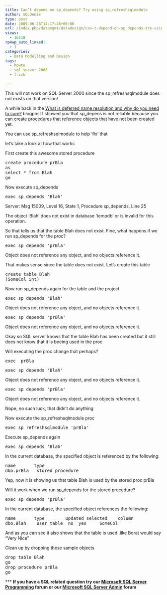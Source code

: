 ```yaml
---
title: Can’t depend on sp_depends? Try using sp_refreshsqlmodule
author: SQLDenis
type: post
date: 2009-06-26T14:17:48+00:00
url: /index.php/datamgmt/datadesign/can-t-depend-on-sp_depends-try-using-sp_/
views:
  - 16218
rp4wp_auto_linked:
  - 1
categories:
  - Data Modelling and Design
tags:
  - howto
  - sql server 2008
  - trick

---
```

This will not work on SQL Server 2000 since the sp_refreshsqlmodule does not exists on that version!

A while back in the [What is deferred name resolution and why do you need to care?][1] blogpost I showed you that sp_depens is not reliable because you can create procedures that reference objects that have not been created yet.

You can use sp_refreshsqlmodule to help &#8216;fix&#8217; that
  
let&#8217;s take a look at how that works

First create this awesome stored procedure

<pre>create procedure prBla
as
select * from Blah 
go</pre>

Now execute sp_depends

<pre>exec sp_depends 'Blah'</pre>

Server: Msg 15009, Level 16, State 1, Procedure sp_depends, Line 25
  
The object &#8216;Blah&#8217; does not exist in database &#8216;tempdb&#8217; or is invalid for this operation.

So that tells us that the table Blah does not exist. Fine, what happens if we run sp_depends for the proc?

<pre>exec sp_depends 'prBla'</pre>

Object does not reference any object, and no objects reference it.

That makes sense since the table does not exist. Let&#8217;s create this table

<pre>create table Blah
(SomeCol int)</pre>

Now run sp_depends again for the table and the project

<pre>exec sp_depends 'Blah'</pre>

Object does not reference any object, and no objects reference it.

<pre>exec sp_depends 'prBla'</pre>

Object does not reference any object, and no objects reference it.

Okay so SQL server knows that the table Blah has been created but it still does not know that it is beeing used in the proc

Will executing the proc change that perhaps?

<pre>exec  prBla</pre>

<pre>exec sp_depends 'Blah'</pre>

Object does not reference any object, and no objects reference it.

<pre>exec sp_depends 'prBla'</pre>

Object does not reference any object, and no objects reference it.

Nope, no such luck, that didn&#8217;t do anything
  
Now execute the sp_refreshsqlmodule proc

<pre>exec sp_refreshsqlmodule 'prBla'</pre>

Execute sp_depends again

<pre>exec sp_depends 'Blah'</pre>

In the current database, the specified object is referenced by the following:

<pre>name		type
dbo.prBla	stored procedure</pre>

Yep, now it is showing us that table Blah is used by the stored proc prBla
  
Will it work when we run sp_depends for the stored procedure?

<pre>exec sp_depends 'prBla'</pre>

In the current database, the specified object references the following:

<pre>name		type		updated	selected	column
dbo.Blah	user table	no	yes		SomeCol</pre>

And as you can see it also shows that the table is used..like Borat would say &#8220;Very Nice&#8221;

Clean up by dropping these sample objects

<pre>drop table Blah
go
drop procedure prBla
go</pre>



\*** **If you have a SQL related question try our [Microsoft SQL Server Programming][2] forum or our [Microsoft SQL Server Admin][3] forum**<ins></ins>

 [1]: /index.php/DataMgmt/DataDesign/what-is-deferred-name-resolution-and-why
 [2]: http://forum.ltd.local/viewforum.php?f=17
 [3]: http://forum.ltd.local/viewforum.php?f=22